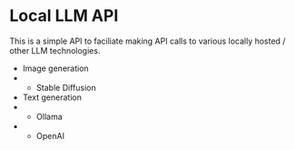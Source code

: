 # Local LLM API
This is a simple API to faciliate making API calls to various locally hosted / other LLM technologies.
- Image generation
- - Stable Diffusion
- Text generation
- - Ollama
- - OpenAI